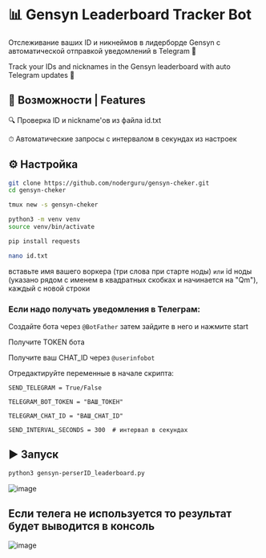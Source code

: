 # 📊 Gensyn Leaderboard Tracker Bot

Отслеживание ваших ID и никнеймов в лидерборде Gensyn с автоматической отправкой уведомлений в Telegram 💬

Track your IDs and nicknames in the Gensyn leaderboard with auto Telegram updates 💬

## 🚀 Возможности | Features

🔍 Проверка ID и nickname'ов из файла id.txt

⏱ Автоматические запросы с интервалом в секундах из настроек

## ⚙ Настройка

```bash
git clone https://github.com/noderguru/gensyn-cheker.git
cd gensyn-cheker
```
```bash
tmux new -s gensyn-cheker
```

```bash
python3 -m venv venv
source venv/bin/activate
```
```bash
pip install requests
```
```bash
nano id.txt
```
вставьте имя вашего воркера (три слова при старте ноды) ```или``` id ноды (указано рядом с именем в квадратных скобках и начинается на "Qm"), каждый с новой строки

### Если надо получать уведомления в Телеграм:

Создайте бота через ```@BotFather``` затем зайдите в него и нажмите start

Получите TOKEN бота

Получите ваш CHAT_ID через ```@userinfobot```

Отредактируйте переменные в начале скрипта:

```
SEND_TELEGRAM = True/False

TELEGRAM_BOT_TOKEN = "ВАШ_ТОКЕН"

TELEGRAM_CHAT_ID = "ВАШ_CHAT_ID"

SEND_INTERVAL_SECONDS = 300  # интервал в секундах
```
## ▶️ Запуск
```bash
python3 gensyn-perserID_leaderboard.py
```
![image](https://github.com/user-attachments/assets/556d8ff8-b5d2-4881-afa5-0406f7f07b12)

## Если телега не используется то результат будет выводится в консоль
![image](https://github.com/user-attachments/assets/8a478783-0256-4a40-9c39-e9c04bad7c67)










